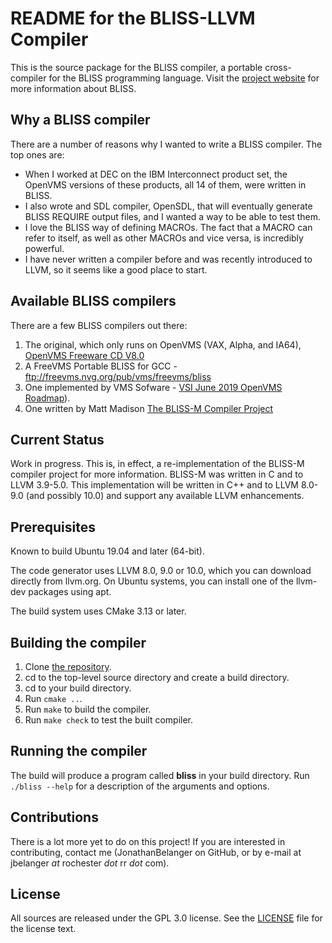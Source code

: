 README for the BLISS-LLVM Compiler
==================================

This is the source package for the BLISS compiler, a portable
cross-compiler for the BLISS programming language.
Visit the [project website](http://github.com/JonathanBelanger/blisscpp)
for more information about BLISS.

Why a BLISS compiler
--------------------

There are a number of reasons why I wanted to write a BLISS compiler.  The
top ones are:

 * When I worked at DEC on the IBM Interconnect product set, the OpenVMS versions
 of these products, all 14 of them, were written in BLISS.
 * I also wrote and SDL compiler, OpenSDL, that will eventually generate BLISS
  REQUIRE output files, and I wanted a way to be able to test them.
 * I love the BLISS way of defining MACROs.  The fact that a MACRO can refer to
 itself, as well as other MACROs and vice versa, is incredibly powerful.
 * I have never written a compiler before and was recently introduced to LLVM,
 so it seems like a good place to start.
 
 Available BLISS compilers
 -------------------------

There are a few BLISS compilers out there:

1. The original, which only runs on OpenVMS (VAX, Alpha, and IA64), [OpenVMS Freeware CD V8.0](https://www.digiater.nl/openvms/freeware/v80/bliss/)
2. A FreeVMS Portable BLISS for GCC - ftp://freevms.nvg.org/pub/vms/freevms/bliss
3. One implemented by VMS Sofware - [VSI June 2019 OpenVMS Roadmap](http://vmssoftware.com/pdfs/VSI_Roadmap_20190722.pdf)).
4. One written by Matt Madison [The BLISS-M Compiler Project](http://madisongh.github.io/blissc)

Current Status
--------------

Work in progress.  This is, in effect, a re-implementation of the BLISS-M compiler
project for more information.  BLISS-M was written in C and to LLVM 3.9-5.0.  This
implementation will be written in C++ and to LLVM 8.0-9.0 (and possibly 10.0) and
support any available LLVM enhancements.

Prerequisites
-------------

Known to build Ubuntu 19.04 and later (64-bit).

The code generator uses LLVM 8.0, 9.0 or 10.0, which you can download
directly from llvm.org.  On Ubuntu systems, you can install one
of the llvm-dev packages using apt.

The build system uses CMake 3.13 or later.

Building the compiler
---------------------

1. Clone [the repository](https://github.com/JonathanBelanger/blisscpp.git).
2. cd to the top-level source directory and create a build directory.
3. cd to your build directory.
4. Run `cmake ..`.
5. Run `make` to build the compiler.
6. Run `make check` to test the built compiler.


Running the compiler
--------------------

The build will produce a program called **bliss** in your build
directory.  Run `./bliss --help` for a description of the arguments
and options.


Contributions
-------------

There is a lot more yet to do on this project!  If you are interested
in contributing, contact me (JonathanBelanger on GitHub, or by e-mail at
jbelanger _at_ rochester _dot_ rr _dot_ com).

License
-------
All sources are released under the GPL 3.0 license.  See the
[LICENSE](https://github.com/JonathanBelanger/blisscpp/blob/master/LICENSE)
file for the license text.
